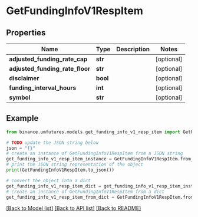 # GetFundingInfoV1RespItem


## Properties

Name | Type | Description | Notes
------------ | ------------- | ------------- | -------------
**adjusted_funding_rate_cap** | **str** |  | [optional] 
**adjusted_funding_rate_floor** | **str** |  | [optional] 
**disclaimer** | **bool** |  | [optional] 
**funding_interval_hours** | **int** |  | [optional] 
**symbol** | **str** |  | [optional] 

## Example

```python
from binance.umfutures.models.get_funding_info_v1_resp_item import GetFundingInfoV1RespItem

# TODO update the JSON string below
json = "{}"
# create an instance of GetFundingInfoV1RespItem from a JSON string
get_funding_info_v1_resp_item_instance = GetFundingInfoV1RespItem.from_json(json)
# print the JSON string representation of the object
print(GetFundingInfoV1RespItem.to_json())

# convert the object into a dict
get_funding_info_v1_resp_item_dict = get_funding_info_v1_resp_item_instance.to_dict()
# create an instance of GetFundingInfoV1RespItem from a dict
get_funding_info_v1_resp_item_from_dict = GetFundingInfoV1RespItem.from_dict(get_funding_info_v1_resp_item_dict)
```
[[Back to Model list]](../README.md#documentation-for-models) [[Back to API list]](../README.md#documentation-for-api-endpoints) [[Back to README]](../README.md)


